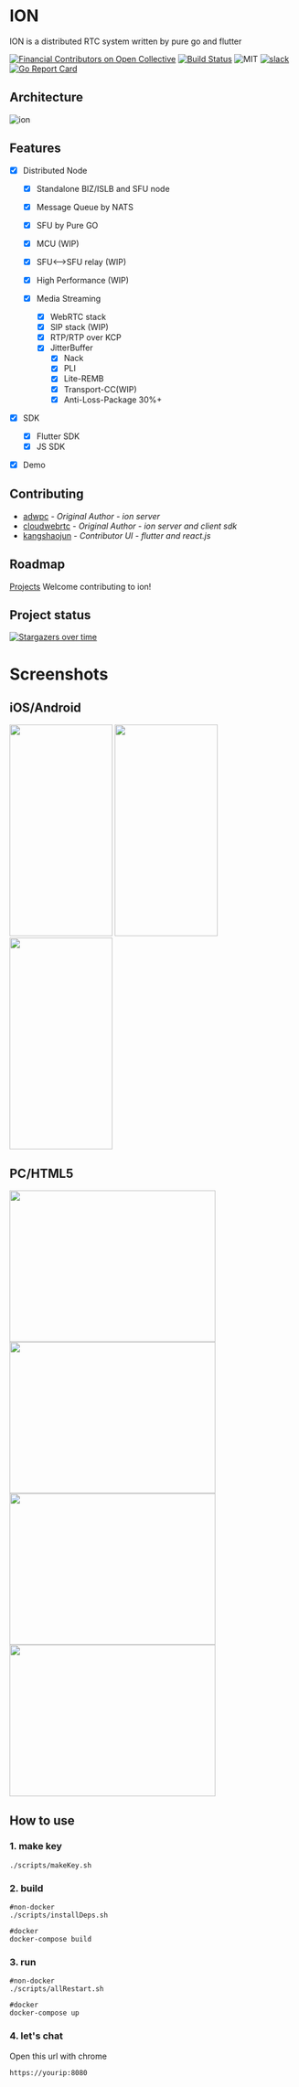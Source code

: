 # ION

ION is a distributed RTC system written by pure go and flutter

[![Financial Contributors on Open Collective](https://opencollective.com/pion-ion/all/badge.svg?label=financial+contributors)](https://opencollective.com/pion-ion) [![Build Status](https://travis-ci.com/pion/ion.svg?branch=master)](https://travis-ci.com/pion/ion)
![MIT](https://img.shields.io/badge/License-MIT-yellow.svg)
[![slack](https://img.shields.io/badge/join-us%20on%20slack-gray.svg?longCache=true&logo=slack&colorB=brightgreen)](https://pion.ly/slack)
[![Go Report Card](https://goreportcard.com/badge/github.com/pion/ion)](https://goreportcard.com/report/github.com/pion/ion)

## Architecture

![ion](docs/imgs/cloud.png)

## Features

- [x] Distributed Node

  - [x] Standalone BIZ/ISLB and SFU node
  - [x] Message Queue by NATS
  - [x] SFU by Pure GO
  - [x] MCU (WIP)
  - [x] SFU<-->SFU relay (WIP)
  - [x] High Performance (WIP)

  - [x] Media Streaming
    - [x] WebRTC stack
    - [x] SIP stack (WIP)
    - [x] RTP/RTP over KCP
    - [x] JitterBuffer
      - [x] Nack
      - [x] PLI
      - [x] Lite-REMB
      - [x] Transport-CC(WIP)
      - [x] Anti-Loss-Package 30%+

- [x] SDK
  - [x] Flutter SDK
  - [x] JS SDK
- [x] Demo

## Contributing

- [adwpc](https://github.com/adwpc) - _Original Author - ion server_
- [cloudwebrtc](https://github.com/cloudwebrtc) - _Original Author - ion server and client sdk_
- [kangshaojun](https://github.com/kangshaojun) - _Contributor UI - flutter and react.js_

## Roadmap

[Projects](https://github.com/pion/ion/projects/1)
Welcome contributing to ion!

## Project status

[![Stargazers over time](https://starchart.cc/pion/ion.svg)](https://starchart.cc/pion/ion)

# Screenshots

## iOS/Android

<img width="180" height="370" src="screenshots/flutter/flutter-01.jpg"/> <img width="180" height="370" src="screenshots/flutter/flutter-02.jpg"/> <img width="180" height="370" src="screenshots/flutter/flutter-03.jpg"/>

## PC/HTML5

<img width="360" height="265" src="screenshots/web/ion-01.jpg"/> <img width="360" height="265" src="screenshots/web/ion-02.jpg"/>
<img width="360" height="265" src="screenshots/web/ion-04.jpg"/> <img width="360" height="265" src="screenshots/web/ion-05.jpg"/>

## How to use

### 1. make key

```
./scripts/makeKey.sh
```

### 2. build

```
#non-docker
./scripts/installDeps.sh

#docker
docker-compose build
```

### 3. run

```
#non-docker
./scripts/allRestart.sh

#docker
docker-compose up
```

### 4. let's chat

Open this url with chrome

```
https://yourip:8080
```
